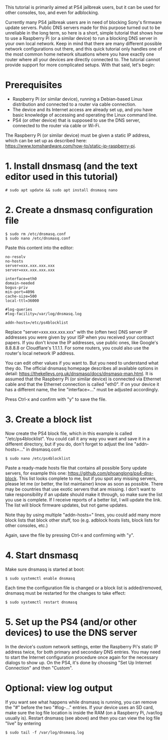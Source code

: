 This tutorial is primarily aimed at PS4 jailbreak users, but it can be used for other consoles, too, and even for adblocking.

Currently many PS4 jailbreak users are in need of blocking Sony's firmware update servers. Public DNS servers made for this purpose turned out to be unreliable in the long term, so here is a short, simple tutorial that shows how to use a Raspberry Pi (or a similar device) to run a blocking DNS server in your own local network.
Keep in mind that there are many different possible network configurations out there, and this quick tutorial only handles one of the most common home network situations where you have exactly one router where all your devices are directly connected to. The tutorial cannot provide support for more complicated setups. With that said, let's begin:

# Prerequisites

- Raspberry Pi (or similar device), running a Debian-based Linux distribution and connected to a router via cable connection.
- The device and its Internet access are already set up, and you have basic knowledge of accessing and operating the Linux command line.
- PS4 (or other device) that is supposed to use the DNS server, connected to the router via cable or Wi-Fi.

The Raspberry Pi (or similar device) must be given a static IP address, which can be set up as described here: https://www.tomshardware.com/how-to/static-ip-raspberry-pi.

# 1. Install dnsmasq (and the text editor used in this tutorial)

    # sudo apt update && sudo apt install dnsmasq nano

# 2. Create a dnsmasq configuration file

    $ sudo rm /etc/dnsmasq.conf
    $ sudo nano /etc/dnsmasq.conf

Paste this content into the editor:

```
no-resolv
no-hosts
server=xxx.xxx.xxx.xxx
server=xxx.xxx.xxx.xxx

interface=eth0
domain-needed
bogus-priv
min-port=4096
cache-size=500
local-ttl=36000

#log-queries	
#log-facility=/var/log/dnsmasq.log

addn-hosts=/etc/ps4blocklist
```

Replace "server=xxx.xxx.xxx.xxx" with the (often two) DNS server IP addresses you were given by your ISP when you received your contract papers. If you don't know the IP addresses, use public ones, like Google's 8.8.8.8 or Cloudflare's 1.1.1.1. For some routers, you could also use the router's local network IP address.

You can edit other values if you want to. But you need to understand what they do. The official dnsmasq homepage describes all available options in detail: https://thekelleys.org.uk/dnsmasq/docs/dnsmasq-man.html.
It is assumed that the Raspberry Pi (or similar device) is connected via Ethernet cable and that the Ethernet connection is called "eth0". If on your device it has a different name, the line "interface=..." must be adjusted accordingly.

Press Ctrl-x and confirm with "y" to save the file.

# 3. Create a block list

Now create the PS4 block file, which in this example is called "/etc/ps4blocklist". You could call it any way you want and save it in a different directory, but if you do, don't forget to adjust the line "addn-hosts=..." in dnsmasq.conf.

    $ sudo nano /etc/ps4blocklist

Paste a ready-made hosts file that contains all possible Sony update servers, for example this one: https://github.com/phoanglong/ps4-dns-block. This list looks complete to me, but if you spot any missing servers, please let me (or better, the list maintainer) know as soon as possible. There may be countries that use exotic servers that are missing. I don't want to take responsibility if an update should make it through, so make sure the list you use is complete. If I receive reports of a better list, I will update the link. The list will block firmware updates, but not game updates.

Note thay by using multiple "addn-hosts=" lines, you could add many more block lists that block other stuff, too (e.g. adblock hosts lists, block lists for other consoles, etc.)

Again, save the file by pressing Ctrl-x and confirming with "y".

# 4. Start dnsmasq

Make sure dnsmasq is started at boot:

    $ sudo systemctl enable dnsmasq

Each time the configuration file is changed or a block list is added/removed, dnsmasq must be restarted for the changes to take effect:

    $ sudo systemctl restart dnsmasq


# 5. Set up the PS4 (and/or other devices) to use the DNS server

In the device's custom network settings, enter the Raspberry Pi's static IP address twice, for both primary and secondary DNS entries. You may need to start the Internet configuration procedure once again for the necessary dialogs to show up. On the PS4, it's done by choosing "Set Up Internet Connection" and then "Custom".

# Optional: view log output

If you want see what happens while dnsmasq is running, you can remove the "#" before the two "#log-..." entries. If your device uses an SD card, make sure the log file location is inside the RAM (on a Raspberry Pi, /var/log usually is). Restart dnsmasq (see above) and then you can view the log file "live" by entering

    $ sudo tail -f /var/log/dnsmasq.log


